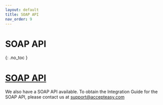 ```yaml
---
layout: default
title: SOAP API
nav_order: 9
---
```


# SOAP API
{: .no_toc }

# [SOAP API](#soap-api)

We also have a SOAP API available. To obtain the Integration Guide for the SOAP API, please contact us at [support@accepteasy.com](mailto:support@accepteasy.com)